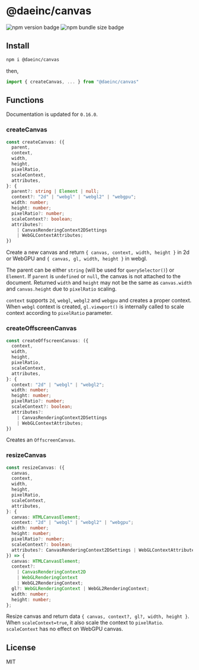 # @daeinc/canvas

![npm version badge](https://img.shields.io/npm/v/@daeinc/canvas)
![npm bundle size badge](https://img.shields.io/bundlephobia/min/@daeinc/canvas)

## Install

```sh
npm i @daeinc/canvas
```

then,

```ts
import { createCanvas, ... } from "@daeinc/canvas"
```

## Functions

Documentation is updated for `0.16.0`.

### createCanvas

```ts
const createCanvas: ({
  parent,
  context,
  width,
  height,
  pixelRatio,
  scaleContext,
  attributes,
}: {
  parent?: string | Element | null;
  context?: "2d" | "webgl" | "webgl2" | "webgpu";
  width: number;
  height: number;
  pixelRatio?: number;
  scaleContext?: boolean;
  attributes?:
    | CanvasRenderingContext2DSettings
    | WebGLContextAttributes;
})
```

Create a new canvas and return `{ canvas, context, width, height }` in 2d or WebGPU and `{ canvas, gl, width, height }` in webgl.

The parent can be either `string` (will be used for `querySelector()`) or `Element`. If `parent` is `undefined` or `null`, the canvas is not attached to the document. Returned `width` and `height` may not be the same as `canvas.width` and `canvas.height` due to `pixelRatio` scaling.

`context` supports `2d`, `webgl`, `webgl2` and `webgpu` and creates a proper context. When `webgl` context is created, `gl.viewport()` is internally called to scale context according to `pixelRatio` parameter.

### createOffscreenCanvas

```ts
const createOffscreenCanvas: ({
  context,
  width,
  height,
  pixelRatio,
  scaleContext,
  attributes,
}: {
  context: "2d" | "webgl" | "webgl2";
  width: number;
  height: number;
  pixelRatio?: number;
  scaleContext?: boolean;
  attributes?:
    | CanvasRenderingContext2DSettings
    | WebGLContextAttributes;
})
```

Creates an `OffscreenCanvas`.

### resizeCanvas

```ts
const resizeCanvas: ({
  canvas,
  context,
  width,
  height,
  pixelRatio,
  scaleContext,
  attributes,
}: {
  canvas: HTMLCanvasElement;
  context: "2d" | "webgl" | "webgl2" | "webgpu";
  width: number;
  height: number;
  pixelRatio?: number;
  scaleContext?: boolean;
  attributes?: CanvasRenderingContext2DSettings | WebGLContextAttributes;
}) => {
  canvas: HTMLCanvasElement;
  context?:
    | CanvasRenderingContext2D
    | WebGLRenderingContext
    | WebGL2RenderingContext;
  gl?: WebGLRenderingContext | WebGL2RenderingContext;
  width: number;
  height: number;
};
```

Resize canvas and return data `{ canvas, context?, gl?, width, height }`. When `scaleContext=true`, it also scale the context to `pixelRatio`. `scaleContext` has no effect on WebGPU canvas.

## License

MIT
